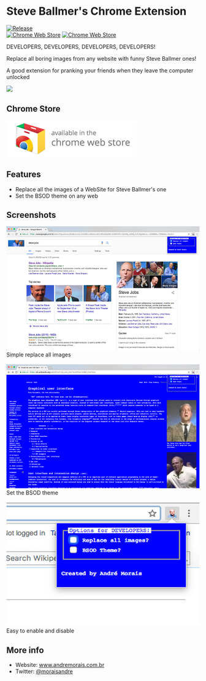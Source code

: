 # Steve Ballmer's Chrome Extension

[![Release](https://img.shields.io/github/release/moraisandre/nSteveBallmer.svg)](https://github.com/moraisandre/nSteveBallmer/releases)  
[![Chrome Web Store](https://img.shields.io/chrome-web-store/v/gehfhnephngekdnodedkeoegelcdkjna.svg)](https://chrome.google.com/webstore/detail/nsteveballmer/gehfhnephngekdnodedkeoegelcdkjna)
[![Chrome Web Store](https://img.shields.io/chrome-web-store/stars/gehfhnephngekdnodedkeoegelcdkjna.svg)](https://chrome.google.com/webstore/detail/nsteveballmer/gehfhnephngekdnodedkeoegelcdkjna)


DEVELOPERS, DEVELOPERS, DEVELOPERS, DEVELOPERS!
 
Replace all boring images from any website with funny Steve Ballmer ones!

A good extension for pranking your friends when they leave the computer unlocked

<img src="icons/icon128.png">

## Chrome Store

<a href="https://chrome.google.com/webstore/detail/nsteveballmer/gehfhnephngekdnodedkeoegelcdkjna">
<img src="images/badge/ChromeWebStore.png">
</a>


## Features
- Replace all the images of a WebSite for Steve Ballmer's one
- Set the BSOD theme on any web

## Screenshots
<picture>
<img src="images/screenshots/screenshot-1.png" height="323px">
</br>
<label>Simple replace all images</label>
</picture>
</br></br>

<picture>
<img src="images/screenshots/screenshot-2.png" height="323px">
</br>
<label>Set the BSOD theme</label>
</picture>
</br></br>

<picture>
<img src="images/screenshots/screenshot-3.png" height="323px">
</br>
<label>Easy to enable and disable</label>
</picture>

## More info
- Website: www.andremorais.com.br
- Twitter: <a href="https://twitter.com/moraisandre">@moraisandre</a>